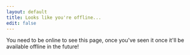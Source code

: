 ```yaml
---
layout: default
title: Looks like you're offline...
edit: false
---
```


<div class="band">
  <article class="container">
    <p>You need to be online to see this page, once you've seen it once it'll be available offline in the future!</p>
  </article>
</div>  
